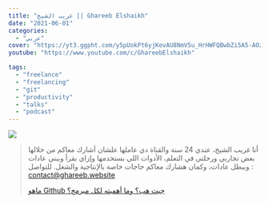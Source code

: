 ```yaml
---
title: "غريب الشيخ || Ghareeb Elshaikh"
date: "2021-06-01"
categories:
  - "عربي"
cover: "https://yt3.ggpht.com/y5pUokPt6yjKevAU8NmV5u_HrHWFQBwbZi5A5-AOzFHMjvdHf8UqfB_1TNRfYpWe5NjYXVoi=s88-c-k-c0x00ffffff-no-rj"
youtube: "https://www.youtube.com/c/GhareebElshaikh"

tags:
  - "freelance"
  - "freelancing"
  - "git"
  - "productivity"
  - "talks"
  - "podcast"
---
```


![](https://yt3.ggpht.com/gx_guGnIHVIQeCC4Dg1vSADWi_gAFMs1eyp3UVGbWWsneYsOrhCLBoBSfUPpKiI4tlYG8QR_ZQ=s176-c-k-c0x00ffffff-no-rj)

> أنا غريب الشيخ، عندي 24 سنة والقناة دي عاملها علشان أشارك معاكم من خلالها بعض تجاربي ورحلتي في التعلم، الأدوات اللي بستخدمها وإزاي بقرأ وببني عادات وببطل عادات، وكمان هشارك معاكم حاجات خاصة بالإنتاجية والشغل. للتواصل : contact@ghareeb.website
>
> [ماهو Github جيت هب؟ وما أهميته لكل مبرمج؟](https://www.youtube.com/c/GhareebElshaikh/playlists)
